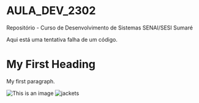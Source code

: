 # AULA_DEV_2302

Repositório - Curso de Desenvolvimento de Sistemas SENAI/SESI Sumaré

Aqui está uma tentativa falha de um código.
<!DOCTYPE html>
<html>
<body>

<h1>My First Heading</h1>
<p>My first paragraph.</p>

</body>
</html>

![This is an image](https://myoctocat.com/assets/images/base-octocat.svg)
![jackets](https://user-images.githubusercontent.com/125596758/220899670-ac31784f-86a2-4be0-a24f-f9798c7eebce.png)
